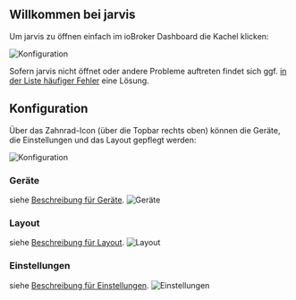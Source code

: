 ## Willkommen bei jarvis

Um jarvis zu öffnen einfach im ioBroker Dashboard die Kachel klicken:

![Konfiguration](https://raw.githubusercontent.com/Zefau/jarvis/master/documentation/wiki/xx-Home-ioBroker-Dashboard.png)


Sofern jarvis nicht öffnet oder andere Probleme auftreten findet sich ggf. [in der Liste häufiger Fehler](./de-ListOfIssues) eine Lösung.


## Konfiguration

Über das Zahnrad-Icon (über die Topbar rechts oben) können die Geräte, die Einstellungen und das Layout gepflegt werden: 

![Konfiguration](https://raw.githubusercontent.com/Zefau/jarvis/master/documentation/wiki/xx-Home-Settings-Button.png)

### Geräte
siehe [Beschreibung für Geräte](./de-Devices).
![Geräte](https://raw.githubusercontent.com/Zefau/jarvis/master/documentation/wiki/xx-Home-Devices.png)

### Layout
siehe [Beschreibung für Layout](./de-Layout).
![Layout](https://raw.githubusercontent.com/Zefau/jarvis/master/documentation/wiki/xx-Home-Layout.png)

### Einstellungen
siehe [Beschreibung für Einstellungen](./de-Settings).
![Einstellungen](https://raw.githubusercontent.com/Zefau/jarvis/master/documentation/wiki/xx-Home-Settings.png)
